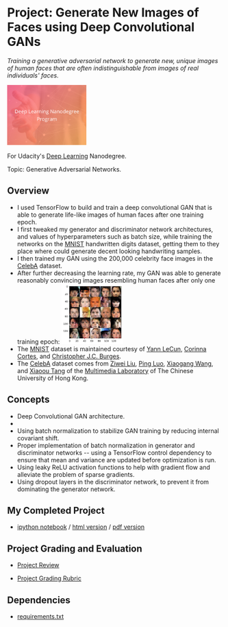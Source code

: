 # Project: Generate New Images of Faces using Deep Convolutional GANs
*Training a generative adversarial network to generate new, unique images of human faces that are often indistinguishable from images of real individuals' faces.*

<img src="https://github.com/jamesdellinger/deep_learning_nanodegree_face_image_generation_project/blob/master/dlndlogo.png" height="140">

For Udacity's [Deep Learning](https://www.udacity.com/course/deep-learning-nanodegree--nd101) Nanodegree.

Topic: Generative Adversarial Networks.

## Overview
* I used TensorFlow to build and train a deep convolutional GAN that is able to generate life-like images of human faces after one training epoch.
* I first tweaked my generator and discriminator network architectures, and values of hyperparameters such as batch size, while training the networks on the [MNIST](http://yann.lecun.com/exdb/mnist) handwritten digits dataset, getting them to they place where could generate decent looking handwriting samples.
* I then trained my GAN using the 200,000 celebrity face images in the [CelebA](http://mmlab.ie.cuhk.edu.hk/projects/CelebA.html) dataset.
* After further decreasing the learning rate, my GAN was able to generate reasonably convincing images resembling human faces after only one training epoch:
  <img src="https://github.com/jamesdellinger/deep_learning_nanodegree_face_image_generation_project/blob/master/generated_faces.png" height="140">
* The [MNIST](http://yann.lecun.com/exdb/mnist) dataset is maintained courtesy of [Yann LeCun](http://yann.lecun.com), [Corinna Cortes](http://homepage.mac.com/corinnacortes), and [Christopher J.C. Burges](http://research.microsoft.com/en-us/people/cburges).
* The [CelebA](http://mmlab.ie.cuhk.edu.hk/projects/CelebA.html) dataset comes from [Ziwei Liu](http://personal.ie.cuhk.edu.hk/~lz013), [Ping Luo](http://personal.ie.cuhk.edu.hk/~pluo), [Xiaogang Wang](http://www.ee.cuhk.edu.hk/~xgwang), and [Xiaoou Tang](http://www.ie.cuhk.edu.hk/people/xotang.shtml) of the [Multimedia Laboratory](http://mmlab.ie.cuhk.edu.hk) of The Chinese University of Hong Kong.

## Concepts
* Deep Convolutional GAN architecture.
* 
* Using batch normalization to stabilize GAN training by reducing internal covariant shift.
* Proper implementation of batch normalization in generator and discriminator networks -- using a TensorFlow control dependency to ensure that mean and variance are updated before optimization is run.
* Using leaky ReLU activation functions to help with gradient fl ow and alleviate the problem of sparse gradients.
* Using dropout layers in the discriminator network, to prevent it from dominating the generator network.

## My Completed Project
* [ipython notebook](https://github.com/jamesdellinger/deep_learning_nanodegree_face_image_generation_project/blob/master/dlnd_face_generation.ipynb) / [html version](https://github.com/jamesdellinger/deep_learning_nanodegree_face_image_generation_project/blob/master/dlnd_face_generation.html) / [pdf version](https://github.com/jamesdellinger/deep_learning_nanodegree_face_image_generation_project/blob/master/dlnd_face_generation.pdf)

## Project Grading and Evaluation
* [Project Review](https://github.com/jamesdellinger/deep_learning_nanodegree_face_image_generation_project/blob/master/face_image_generation_project_review.pdf)

* [Project Grading Rubric](https://github.com/jamesdellinger/deep_learning_nanodegree_face_image_generation_project/blob/master/face_image_generation_project_grading_rubric.pdf)

## Dependencies
* [requirements.txt](https://github.com/jamesdellinger/deep_learning_nanodegree_face_image_generation_project/blob/master/requirements.txt)

